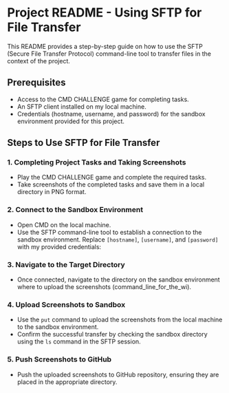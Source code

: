 # Project README - Using SFTP for File Transfer

This README provides a step-by-step guide on how to use the SFTP (Secure File Transfer Protocol) command-line tool to transfer files in the context of the project.

## Prerequisites

- Access to the CMD CHALLENGE game for completing tasks.
- An SFTP client installed on my local machine.
- Credentials (hostname, username, and password) for the sandbox environment provided for this project.

## Steps to Use SFTP for File Transfer

### 1. Completing Project Tasks and Taking Screenshots

- Play the CMD CHALLENGE game and complete the required tasks.
- Take screenshots of the completed tasks and save them in a local directory in PNG format.

### 2. Connect to the Sandbox Environment

- Open CMD on the local machine.
- Use the SFTP command-line tool to establish a connection to the sandbox environment. Replace `[hostname]`, `[username]`, and `[password]` with my provided credentials:


### 3. Navigate to the Target Directory

- Once connected, navigate to the directory on the sandbox environment where to upload the screenshots (command_line_for_the_wi).

### 4. Upload Screenshots to Sandbox

- Use the `put` command to upload the screenshots from the local machine to the sandbox environment.
- Confirm the successful transfer by checking the sandbox directory using the `ls` command in the SFTP session.

### 5. Push Screenshots to GitHub

- Push the uploaded screenshots to GitHub repository, ensuring they are placed in the appropriate directory.
